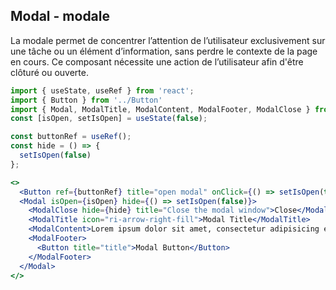 ## Modal - modale
La modale permet de concentrer l’attention de l’utilisateur exclusivement sur une tâche ou
 un élément d’information, sans perdre le contexte de la page en cours. Ce composant nécessite
 une action de l’utilisateur afin d'être clôturé ou ouverte.

```jsx
import { useState, useRef } from 'react';
import { Button } from '../Button'
import { Modal, ModalTitle, ModalContent, ModalFooter, ModalClose } from '.';
const [isOpen, setIsOpen] = useState(false);

const buttonRef = useRef();
const hide = () => {
  setIsOpen(false)
};

<>
  <Button ref={buttonRef} title="open modal" onClick={() => setIsOpen(true)}>open modal</Button>
  <Modal isOpen={isOpen} hide={() => setIsOpen(false)}>
    <ModalClose hide={hide} title="Close the modal window">Close</ModalClose>
    <ModalTitle icon="ri-arrow-right-fill">Modal Title</ModalTitle>
    <ModalContent>Lorem ipsum dolor sit amet, consectetur adipisicing elit, sed do eiusmod tempor incididunt ut labore et dolore magna aliqua. Uenim ad minim veniam, quis nostrud exercitation ullamco laboris nisi ut aliquip ex ea commodo consequat.</ModalContent>
    <ModalFooter>
      <Button title="title">Modal Button</Button>
    </ModalFooter>
  </Modal>
</>
```
